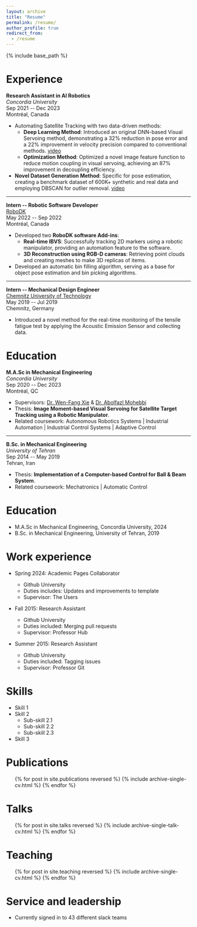 ```yaml
---
layout: archive
title: "Resume"
permalink: /resume/
author_profile: true
redirect_from:
  - /resume
---
```


{% include base_path %}

# Experience

**Research Assistant in AI Robotics**  
*Concordia University*  
Sep 2021 -- Dec 2023  
Montréal, Canada

- Automating Satellite Tracking with two data-driven methods:
  - **Deep Learning Method**: Introduced an original DNN-based Visual Servoing method, demonstrating a 32% reduction in pose error and a 22% improvement in velocity precision compared to conventional methods. [video](https://youtube.com/shorts/YN21YdWbZBo?feature=share)
  - **Optimization Method**: Optimized a novel image feature function to reduce motion coupling in visual servoing, achieving an 87% improvement in decoupling efficiency.
- **Novel Dataset Generation Method**: Specific for pose estimation, creating a benchmark dataset of 600K+ synthetic and real data and employing DBSCAN for outlier removal. [video](https://youtu.be/bw6qgphflkY)

---

**Intern -- Robotic Software Developer**  
[RoboDK](https://robodk.com/)  
May 2022 -- Sep 2022  
Montréal, Canada

- Developed two **RoboDK software Add-ins**:
  - **Real-time IBVS**: Successfully tracking 2D markers using a robotic manipulator, providing an automation feature to the software.
  - **3D Reconstruction using RGB-D cameras**: Retrieving point clouds and creating meshes to make 3D replicas of items.
- Developed an automatic bin filling algorithm, serving as a base for object pose estimation and bin picking algorithms.

---

**Intern -- Mechanical Design Engineer**  
[Chemnitz University of Technology](https://www.tu-chemnitz.de/index.html.en)  
May 2019 -- Jul 2019  
Chemnitz, Germany

- Introduced a novel method for the real-time monitoring of the tensile fatigue test by applying the Acoustic Emission Sensor and collecting data.

# Education

**M.A.Sc in Mechanical Engineering**  
*Concordia University*  
Sep 2020 -- Dec 2023  
Montréal, QC

- Supervisors: [Dr. Wen-Fang Xie](https://www.concordia.ca/faculty/wen-fang-xie.html) & [Dr. Abolfazl Mohebbi](https://abolfazlmohebbi.github.io/)
- Thesis: **Image Moment-based Visual Servoing for Satellite Target Tracking using a Robotic Manipulator**.
- Related coursework: Autonomous Robotics Systems \| Industrial Automation \| Industrial Control Systems \| Adaptive Control

---

**B.Sc. in Mechanical Engineering**  
*University of Tehran*  
Sep 2014 -- May 2019  
Tehran, Iran

- Thesis: **Implementation of a Computer-based Control for Ball & Beam System**.
- Related coursework: Mechatronics \| Automatic Control


Education
======
* M.A.Sc in Mechanical Engineering, Concordia University, 2024
* B.Sc. in Mechanical Engineering, University of Tehran, 2019

Work experience
======
* Spring 2024: Academic Pages Collaborator
  * Github University
  * Duties includes: Updates and improvements to template
  * Supervisor: The Users

* Fall 2015: Research Assistant
  * Github University
  * Duties included: Merging pull requests
  * Supervisor: Professor Hub

* Summer 2015: Research Assistant
  * Github University
  * Duties included: Tagging issues
  * Supervisor: Professor Git
  
Skills
======
* Skill 1
* Skill 2
  * Sub-skill 2.1
  * Sub-skill 2.2
  * Sub-skill 2.3
* Skill 3

Publications
======
  <ul>{% for post in site.publications reversed %}
    {% include archive-single-cv.html %}
  {% endfor %}</ul>
  
Talks
======
  <ul>{% for post in site.talks reversed %}
    {% include archive-single-talk-cv.html  %}
  {% endfor %}</ul>
  
Teaching
======
  <ul>{% for post in site.teaching reversed %}
    {% include archive-single-cv.html %}
  {% endfor %}</ul>
  
Service and leadership
======
* Currently signed in to 43 different slack teams
